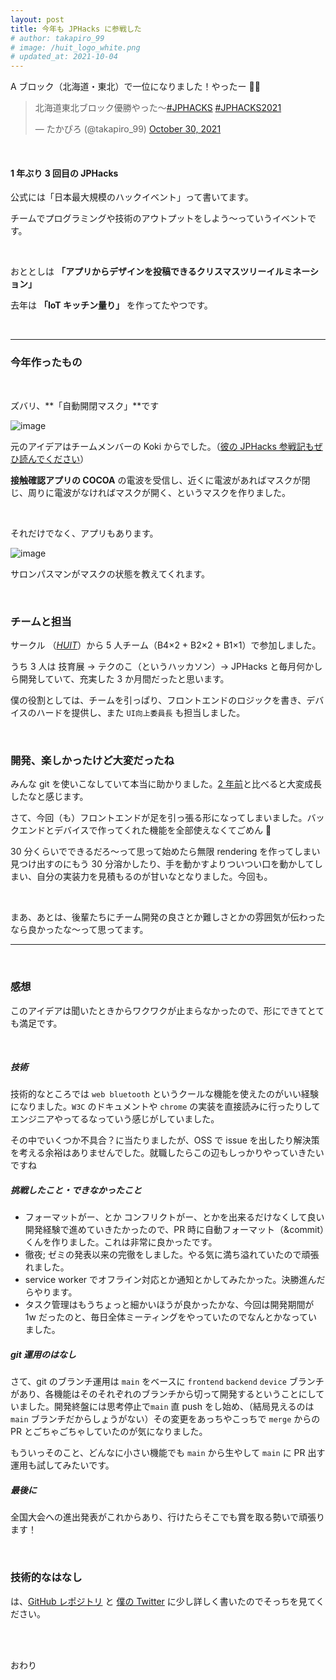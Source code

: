 ```yaml
---
layout: post
title: 今年も JPHacks に参戦した
# author: takapiro_99
# image: /huit_logo_white.png
# updated_at: 2021-10-04
---
```


A ブロック（北海道・東北）で一位になりました！やったー 🏅🎉

<blockquote class="twitter-tweet"><p lang="ja" dir="ltr">北海道東北ブロック優勝やった〜<a href="https://twitter.com/hashtag/JPHACKS?src=hash&amp;ref_src=twsrc%5Etfw">#JPHACKS</a> <a href="https://twitter.com/hashtag/JPHACKS2021?src=hash&amp;ref_src=twsrc%5Etfw">#JPHACKS2021</a></p>&mdash; たかぴろ (@takapiro_99) <a href="https://twitter.com/takapiro_99/status/1454376138277486593?ref_src=twsrc%5Etfw">October 30, 2021</a></blockquote> <script async src="https://platform.twitter.com/widgets.js" charset="utf-8"></script>

<br/>

#### 1 年ぶり 3 回目の JPHacks

公式には「日本最大規模のハックイベント」って書いてます。

チームでプログラミングや技術のアウトプットをしよう～っていうイベントです。

<br/>

おととしは **「アプリからデザインを投稿できるクリスマスツリーイルミネーション」**

去年は **「IoT キッチン量り」** を作ってたやつです。

<br/>

---

### 今年作ったもの

<br/>

ズバリ、**「自動開閉マスク」**です

![image](https://github.com/jphacks/A_2111/blob/main/mask-open-closegif.gif?raw=true)

元のアイデアはチームメンバーの Koki からでした。（[彼の JPHacks 参戦記もぜひ読んでください](https://twitter.com/gojiteji/status/1455139567380561927)）

**接触確認アプリの COCOA** の電波を受信し、近くに電波があればマスクが閉じ、周りに電波がなければマスクが開く、というマスクを作りました。

<br/>

それだけでなく、アプリもあります。

![image](https://user-images.githubusercontent.com/55702777/139567695-c9291ab4-d96d-4831-9178-81ed302e9840.png)

サロンパスマンがマスクの状態を教えてくれます。

<br/>

### チームと担当

サークル （[_HUIT_](https://huitgroup.github.io/)）から 5 人チーム（B4×2 + B2×2 + B1×1）で参加しました。

うち 3 人は 技育展 → テクのこ（というハッカソン）→ JPHacks と毎月何かしら開発していて、充実した 3 か月間だったと思います。

僕の役割としては、チームを引っぱり、フロントエンドのロジックを書き、デバイスのハードを提供し、また `UI向上委員長` も担当しました。

<br/>

### 開発、楽しかったけど大変だったね

みんな git を使いこなしていて本当に助かりました。[2 年前](https://github.com/jphacks/SP_1906/network)と比べると大変成長したなと感じます。

さて、今回（も）フロントエンドが足を引っ張る形になってしまいました。バックエンドとデバイスで作ってくれた機能を全部使えなくてごめん :bow:

30 分くらいでできるだろ～って思って始めたら無限 rendering を作ってしまい見つけ出すのにもう 30 分溶かしたり、手を動かすよりついつい口を動かしてしまい、自分の実装力を見積もるのが甘いなとなりました。今回も。

<br/>

まあ、あとは、後輩たちにチーム開発の良さとか難しさとかの雰囲気が伝わったなら良かったな～って思ってます。

---

<br/>

### 感想

このアイデアは聞いたときからワクワクが止まらなかったので、形にできてとても満足です。

<br/>

##### 技術

技術的なところでは `web bluetooth` というクールな機能を使えたのがいい経験になりました。`W3C` のドキュメントや `chrome` の実装を直接読みに行ったりしてエンジニアやってるなっていう感じがしていました。

その中でいくつか不具合？に当たりましたが、OSS で issue を出したり解決策を考える余裕はありませんでした。就職したらこの辺もしっかりやっていきたいですね

##### 挑戦したこと・できなかったこと

- フォーマットがー、とか コンフリクトがー、とかを出来るだけなくして良い開発経験で進めていきたかったので、PR 時に自動フォーマット（&commit）くんを作りました。これは非常に良かったです。
- 徹夜; ゼミの発表以来の完徹をしました。やる気に満ち溢れていたので頑張れました。
- service worker でオフライン対応とか通知とかしてみたかった。決勝進んだらやります。
- タスク管理はもうちょっと細かいほうが良かったかな、今回は開発期間が 1w だったのと、毎日全体ミーティングをやっていたのでなんとかなっていました。

##### git 運用のはなし

さて、git のブランチ運用は `main` をベースに `frontend` `backend` `device` ブランチがあり、各機能はそのそれぞれのブランチから切って開発するということにしていました。開発終盤には思考停止で`main` 直 push をし始め、（結局見えるのは `main` ブランチだからしょうがない）その変更をあっちやこっちで `merge` からの PR とごちゃごちゃしていたのが気になりました。

もういっそのこと、どんなに小さい機能でも `main` から生やして `main` に PR 出す 運用も試してみたいです。

##### 最後に

全国大会への進出発表がこれからあり、行けたらそこでも賞を取る勢いで頑張ります！

<br/>

### 技術的なはなし

は、[GitHub レポジトリ](https://github.com/jphacks/A_2111) と [僕の Twitter](https://twitter.com/takapiro_99/status/1454844124813672458) に少し詳しく書いたのでそっちを見てください。

<br/>

<br/>

おわり
